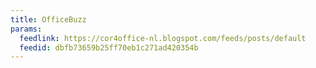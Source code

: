 ```yaml
---
title: OfficeBuzz
params:
  feedlink: https://cor4office-nl.blogspot.com/feeds/posts/default
  feedid: dbfb73659b25ff70eb1c271ad420354b
---
```

